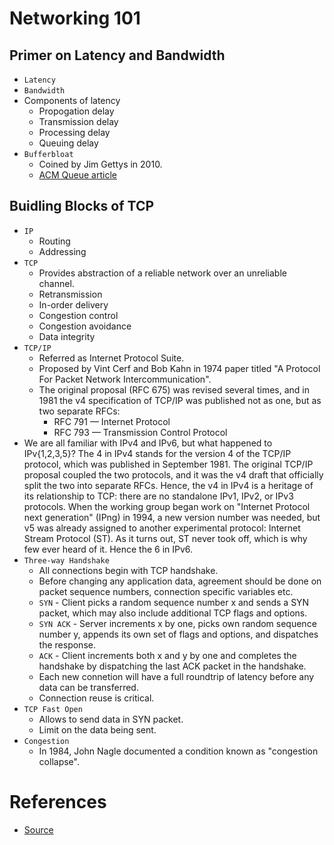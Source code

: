 # Networking 101
## Primer on Latency and Bandwidth
* `Latency`
* `Bandwidth`
* Components of latency
  * Propogation delay
  * Transmission delay
  * Processing delay
  * Queuing delay
* `Bufferbloat`
  * Coined by Jim Gettys in 2010.
  * [ACM Queue article](http://queue.acm.org/detail.cfm?id=2209336)
## Buidling Blocks of TCP
* `IP`
  * Routing
  * Addressing
* `TCP`
  * Provides abstraction of a reliable network over an unreliable channel.
  * Retransmission
  * In-order delivery
  * Congestion control
  * Congestion avoidance
  * Data integrity
* `TCP/IP`
  * Referred as Internet Protocol Suite.
  * Proposed by Vint Cerf and Bob Kahn in 1974 paper titled "A Protocol For Packet Network Intercommunication".
  * The original proposal (RFC 675) was revised several times, and in 1981 the v4 specification of TCP/IP was published not as one, but as two separate RFCs:
    * RFC 791 — Internet Protocol
    * RFC 793 — Transmission Control Protocol
* We are all familiar with IPv4 and IPv6, but what happened to IPv{1,2,3,5}? The 4 in IPv4 stands for the version 4 of the TCP/IP protocol, which was published in September 1981. The original TCP/IP proposal coupled the two protocols, and it was the v4 draft that officially split the two into separate RFCs. Hence, the v4 in IPv4 is a heritage of its relationship to TCP: there are no standalone IPv1, IPv2, or IPv3 protocols. When the working group began work on "Internet Protocol next generation" (IPng) in 1994, a new version number was needed, but v5 was already assigned to another experimental protocol: Internet Stream Protocol (ST). As it turns out, ST never took off, which is why few ever heard of it. Hence the 6 in IPv6.
* `Three-way Handshake`
  * All connections begin with TCP handshake.
  * Before changing any application data, agreement should be done on packet sequence numbers, connection specific variables etc.
  * `SYN` - Client picks a random sequence number x and sends a SYN packet, which may also include additional TCP flags and options.
  * `SYN ACK` - Server increments x by one, picks own random sequence number y, appends its own set of flags and options, and dispatches the response.
  * `ACK` - Client increments both x and y by one and completes the handshake by dispatching the last ACK packet in the handshake.
  * Each new connetion will have a full roundtrip of latency before any data can be transferred.
  * Connection reuse is critical.
* `TCP Fast Open`
  * Allows to send data in SYN packet.
  * Limit on the data being sent.
* `Congestion`
  * In 1984, John Nagle documented a condition known as "congestion collapse".
# References
* [Source](https://hpbn.co/)